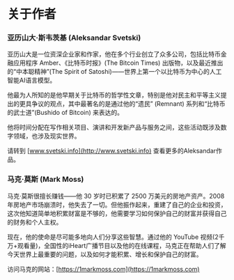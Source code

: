 # 关于作者

### 亚历山大·斯韦茨基 (Aleksandar Svetski)

亚历山大是一位资深企业家和作家，他在多个行业创立了众多公司，包括比特币金融应用程序 Amber、《比特币时报》(The Bitcoin Times) 出版物，以及最近推出的“中本聪精神”(The Spirit of Satoshi)——世界上第一个以比特币为中心的人工智能AI语言模型。

他最为人所知的是他早期关于比特币的哲学性文章，特别是他对民主和平等主义提出的更具争议的观点，其中最著名的是通过他的“遗民” (Remnant) 系列和“比特币的武士道”(Bushido of Bitcoin) 来表达的。

他将时间分配在写作相关项目、演讲和开发新产品与服务之间，这些活动既涉及数字领域，也涉及现实世界。

请转到 [www.svetski.info](http://www.svetski.info) 查看更多的Aleksandar作品。


### 马克·莫斯 (Mark Moss)

马克·莫斯很擅长赚钱——他 30 岁时已积累了 2500 万美元的房地产资产。2008 年房地产市场崩溃时，他失去了一切。但他振作起来，重建了自己的企业和投资，这次他知道简单地积累财富是不够的，他需要学习如何保护自己的财富并获得自己的财务和个人主权。

现在，他的使命是尽可能多地向人们分享这些智慧。通过他的 YouTube 视频(2千万+观看量)，全国性的iHeart广播节目以及他的在线课程，马克正在帮助人们了解今天世界上最重要的问题，以及如何才能积累、增长和保护自己的财富。

访问马克的网站：[https://1markmoss.com](https://1markmoss.com)
